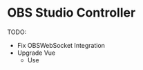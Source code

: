 # OBS Studio Controller

TODO:
- Fix OBSWebSocket Integration
- Upgrade Vue
  - Use <script setup>
- Update Pinia
  - Use composition stores
  - Remove plugin


